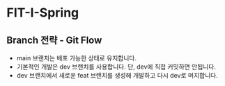 # FIT-I-Spring

## Branch 전략 - Git Flow
- main 브랜치는 배포 가능한 상태로 유지합니다.
- 기본적인 개발은 dev 브랜치를 사용합니다. 단, dev에 직접 커밋하면 안됩니다.
- dev 브랜치에서 새로운 feat 브랜치를 생성해 개발하고 다시 dev로 머지합니다.
